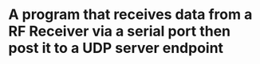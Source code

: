 # A program that receives data from a RF Receiver via a serial port then post it to a UDP server endpoint

